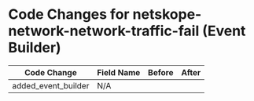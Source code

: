 # Code Changes for netskope-network-network-traffic-fail (Event Builder)

| Code Change | Field Name | Before | After |
|-------------|------------|--------|-------|
| added_event_builder | N/A |  |  |